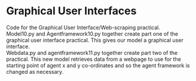 # Graphical User Interfaces
Code for the Graphical User Interface/Web-scraping practical.     
Model10.py and Agentframework10.py together create part one of the graphical user interface practical. This gives our model a graphical user interface.   
Webdata.py and agentframework11.py together create part two of the practical. This new model retrieves data from a webpage to use for the starting point of agent x and y co-ordinates and so the agent framework is changed as necessary.
